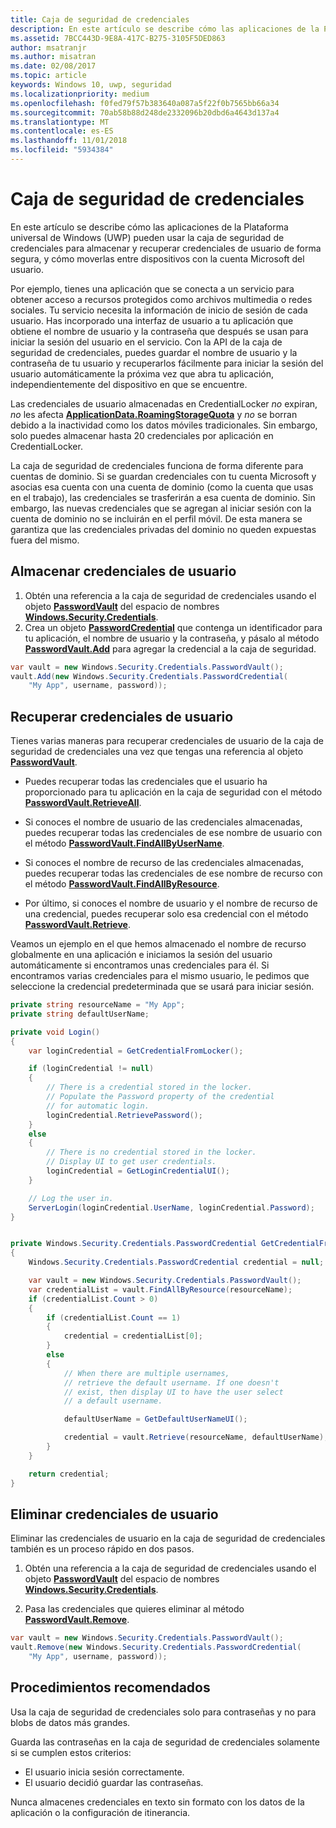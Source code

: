 ```yaml
---
title: Caja de seguridad de credenciales
description: En este artículo se describe cómo las aplicaciones de la Plataforma universal de Windows (UWP) pueden usar la caja de seguridad de credenciales para almacenar y recuperar credenciales de usuario de forma segura, y cómo moverlas entre dispositivos con la cuenta Microsoft del usuario.
ms.assetid: 7BCC443D-9E8A-417C-B275-3105F5DED863
author: msatranjr
ms.author: misatran
ms.date: 02/08/2017
ms.topic: article
keywords: Windows 10, uwp, seguridad
ms.localizationpriority: medium
ms.openlocfilehash: f0fed79f57b383640a087a5f22f0b7565bb66a34
ms.sourcegitcommit: 70ab58b88d248de2332096b20dbd6a4643d137a4
ms.translationtype: MT
ms.contentlocale: es-ES
ms.lasthandoff: 11/01/2018
ms.locfileid: "5934384"
---
```

# <a name="credential-locker"></a>Caja de seguridad de credenciales




En este artículo se describe cómo las aplicaciones de la Plataforma universal de Windows (UWP) pueden usar la caja de seguridad de credenciales para almacenar y recuperar credenciales de usuario de forma segura, y cómo moverlas entre dispositivos con la cuenta Microsoft del usuario.

Por ejemplo, tienes una aplicación que se conecta a un servicio para obtener acceso a recursos protegidos como archivos multimedia o redes sociales. Tu servicio necesita la información de inicio de sesión de cada usuario. Has incorporado una interfaz de usuario a tu aplicación que obtiene el nombre de usuario y la contraseña que después se usan para iniciar la sesión del usuario en el servicio. Con la API de la caja de seguridad de credenciales, puedes guardar el nombre de usuario y la contraseña de tu usuario y recuperarlos fácilmente para iniciar la sesión del usuario automáticamente la próxima vez que abra tu aplicación, independientemente del dispositivo en que se encuentre.

Las credenciales de usuario almacenadas en CredentialLocker *no* expiran, *no* les afecta [**ApplicationData.RoamingStorageQuota**](https://msdn.microsoft.com/library/windows/apps/br241625) y *no* se borran debido a la inactividad como los datos móviles tradicionales. Sin embargo, solo puedes almacenar hasta 20 credenciales por aplicación en CredentialLocker.

La caja de seguridad de credenciales funciona de forma diferente para cuentas de dominio. Si se guardan credenciales con tu cuenta Microsoft y asocias esa cuenta con una cuenta de dominio (como la cuenta que usas en el trabajo), las credenciales se trasferirán a esa cuenta de dominio. Sin embargo, las nuevas credenciales que se agregan al iniciar sesión con la cuenta de dominio no se incluirán en el perfil móvil. De esta manera se garantiza que las credenciales privadas del dominio no queden expuestas fuera del mismo.

## <a name="storing-user-credentials"></a>Almacenar credenciales de usuario


1.  Obtén una referencia a la caja de seguridad de credenciales usando el objeto [**PasswordVault**](https://msdn.microsoft.com/library/windows/apps/br227081) del espacio de nombres [**Windows.Security.Credentials**](https://msdn.microsoft.com/library/windows/apps/br227089).
2.  Crea un objeto [**PasswordCredential**](https://msdn.microsoft.com/library/windows/apps/br227061) que contenga un identificador para tu aplicación, el nombre de usuario y la contraseña, y pásalo al método [**PasswordVault.Add**](https://msdn.microsoft.com/library/windows/apps/hh701231) para agregar la credencial a la caja de seguridad.

```cs
var vault = new Windows.Security.Credentials.PasswordVault();
vault.Add(new Windows.Security.Credentials.PasswordCredential(
    "My App", username, password));
```

## <a name="retrieving-user-credentials"></a>Recuperar credenciales de usuario


Tienes varias maneras para recuperar credenciales de usuario de la caja de seguridad de credenciales una vez que tengas una referencia al objeto [**PasswordVault**](https://msdn.microsoft.com/library/windows/apps/br227081).

-   Puedes recuperar todas las credenciales que el usuario ha proporcionado para tu aplicación en la caja de seguridad con el método [**PasswordVault.RetrieveAll**](https://msdn.microsoft.com/library/windows/apps/br227088).

-   Si conoces el nombre de usuario de las credenciales almacenadas, puedes recuperar todas las credenciales de ese nombre de usuario con el método [**PasswordVault.FindAllByUserName**](https://msdn.microsoft.com/library/windows/apps/br227084).

-   Si conoces el nombre de recurso de las credenciales almacenadas, puedes recuperar todas las credenciales de ese nombre de recurso con el método [**PasswordVault.FindAllByResource**](https://msdn.microsoft.com/library/windows/apps/br227083).

-   Por último, si conoces el nombre de usuario y el nombre de recurso de una credencial, puedes recuperar solo esa credencial con el método [**PasswordVault.Retrieve**](https://msdn.microsoft.com/library/windows/apps/br227087).

Veamos un ejemplo en el que hemos almacenado el nombre de recurso globalmente en una aplicación e iniciamos la sesión del usuario automáticamente si encontramos unas credenciales para él. Si encontramos varias credenciales para el mismo usuario, le pedimos que seleccione la credencial predeterminada que se usará para iniciar sesión.

```cs
private string resourceName = "My App";
private string defaultUserName;

private void Login()
{
    var loginCredential = GetCredentialFromLocker();

    if (loginCredential != null)
    {
        // There is a credential stored in the locker.
        // Populate the Password property of the credential
        // for automatic login.
        loginCredential.RetrievePassword();
    }
    else
    {
        // There is no credential stored in the locker.
        // Display UI to get user credentials.
        loginCredential = GetLoginCredentialUI();
    }

    // Log the user in.
    ServerLogin(loginCredential.UserName, loginCredential.Password);
}


private Windows.Security.Credentials.PasswordCredential GetCredentialFromLocker()
{
    Windows.Security.Credentials.PasswordCredential credential = null;

    var vault = new Windows.Security.Credentials.PasswordVault();
    var credentialList = vault.FindAllByResource(resourceName);
    if (credentialList.Count > 0)
    {
        if (credentialList.Count == 1)
        {
            credential = credentialList[0];
        }
        else
        {
            // When there are multiple usernames,
            // retrieve the default username. If one doesn't
            // exist, then display UI to have the user select
            // a default username.

            defaultUserName = GetDefaultUserNameUI();

            credential = vault.Retrieve(resourceName, defaultUserName);
        }
    }

    return credential;
}
```

## <a name="deleting-user-credentials"></a>Eliminar credenciales de usuario


Eliminar las credenciales de usuario en la caja de seguridad de credenciales también es un proceso rápido en dos pasos.

1.  Obtén una referencia a la caja de seguridad de credenciales usando el objeto [**PasswordVault**](https://msdn.microsoft.com/library/windows/apps/br227081) del espacio de nombres [**Windows.Security.Credentials**](https://msdn.microsoft.com/library/windows/apps/br227089).

2.  Pasa las credenciales que quieres eliminar al método [**PasswordVault.Remove**](https://msdn.microsoft.com/library/windows/apps/hh701242).

```cs
var vault = new Windows.Security.Credentials.PasswordVault();
vault.Remove(new Windows.Security.Credentials.PasswordCredential(
    "My App", username, password));
```

## <a name="best-practices"></a>Procedimientos recomendados


Usa la caja de seguridad de credenciales solo para contraseñas y no para blobs de datos más grandes.

Guarda las contraseñas en la caja de seguridad de credenciales solamente si se cumplen estos criterios:

-   El usuario inicia sesión correctamente.
-   El usuario decidió guardar las contraseñas.

Nunca almacenes credenciales en texto sin formato con los datos de la aplicación o la configuración de itinerancia.
